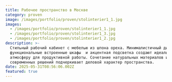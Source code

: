 ```yaml
---
title: Рабочее пространство в Москве
category: proven
image: /images/portfolio/proven/stolinterier1_1.jpg
images:
  - /images/portfolio/proven/stolinterier1_1.jpg
  - /images/portfolio/proven/stolinterier1_3.jpg
  - /images/portfolio/proven/stolinterier1_2.jpg
description: >-
  Стильный рабочий кабинет с мебелью из шпона ореха. Минималистичный дизайн,
  функциональные встроенные шкафы  и акцентная подсветка создают идеальную
  атмосферу для продуктивной работы. Сочетание натуральных материалов и
  современных решений подчеркивает деловой характер пространства.
date: 2025-05-31T08:56:06.002Z
featured: true
---
```


